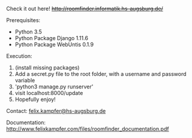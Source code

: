Check it out here! ~~http://roomfinder.informatik.hs-augsburg.de/~~

Prerequisites:

- Python 3.5
- Python Package Django 1.11.6
- Python Package WebUntis 0.1.9

Execution: 

1. (install missing packages)
2. Add a secret.py file to the root folder, with a username and password variable
3. 'python3 manage.py runserver'
4. visit localhost:8000/update
5. Hopefully enjoy!

Contact: felix.kampfer@hs-augsburg.de

Documentation: http://www.felixkampfer.com/files/roomfinder_documentation.pdf 

